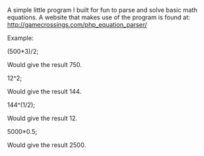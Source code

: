 A simple little program I built for fun to parse and solve basic math equations. A website that makes use of the program is found at:
http://gamecrossings.com/php_equation_parser/

Example:

(500*3)/2;

Would give the result 750.

12^2;

Would give the result 144.

144^(1/2);

Would give the result 12.

5000*0.5;

Would give the result 2500.
